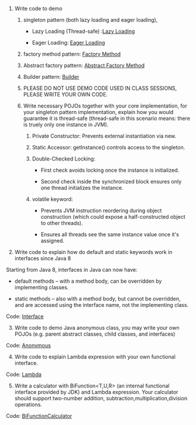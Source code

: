 1. Write code to demo
    1. singleton pattern (both lazy loading and eager loading),

        * Lazy Loading (Thread-safe) :[Lazy Loading](../../Coding/HW4/src/LazySingleton.java)


        * Eager Loading: [Eager Loading](../../Coding/HW4/src/EagerSingleton.java)

    2. factory method pattern: [Factory Method](../../Coding/HW4/src/Factory.java)

    3. Abstract factory pattern: [Abstract Factory Method](../../Coding/HW4/src/AbstractFactory.java)

    4. Builder pattern: [Builder](../../Coding/HW4/src/Builder.java)

    5. PLEASE DO NOT USE DEMO CODE USED IN CLASS SESSIONS, PLEASE WRITE YOUR OWN CODE.
    6. Write necessary POJOs together with your core implementation, for your singleton pattern implementation, explain how you would guarantee it is thread-safe (thread-safe in this scenario means: there is truely only one instance in JVM).

	    1. Private Constructor: Prevents external instantiation via new.

	    2. Static Accessor: getInstance() controls access to the singleton.

	    3. Double-Checked Locking:

		    * First check avoids locking once the instance is initialized.

		    * Second check inside the synchronized block ensures only one thread initializes the instance.

	    4. volatile keyword:

		    * Prevents JVM instruction reordering during object construction (which could expose a half-constructed object to other threads).

		    * Ensures all threads see the same instance value once it's assigned.

2. Write code to explain how do default and static keywords work in interfaces since Java 8

Starting from Java 8, interfaces in Java can now have:

* default methods – with a method body, can be overridden by implementing classes.

* static methods – also with a method body, but cannot be overridden, and are accessed using the interface name, not the implementing class.

Code: [Interface](../../Coding/HW4/src/InterfaceDemo.java)

3. Write code to demo Java anonymous class, you may write your own POJOs (e.g. parent abstract classes, child classes, and interfaces)

Code: [Anonymous](../../Coding/HW4/src/AnonymousClassDemo.java)

4. Write code to explain Lambda expression with your own functional interface.

Code: [Lambda](../../Coding/HW4/src/LambdaDemo.java)

5. Write a calculator with BiFunction<T,U,R> (an internal functional interface provided by JDK) and Lambda expression. Your calculator should support two-number addition, subtraction,multiplication,division operations.

Code: [BiFunctionCalculator](../../Coding/HW4/src/BiFunctionCalculator.java)
